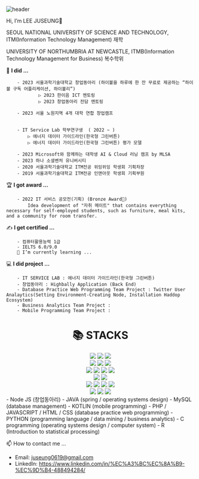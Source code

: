 ![header](https://capsule-render.vercel.app/api?type=wave&color=auto&height=300&section=header&text=LEE%20JUSEUNG&fontSize=90)

Hi, I’m LEE JUSEUNG👋

SEOUL NATIONAL UNIVERSITY OF SCIENCE AND TECHNOLOGY, ITM(Information Technology Management) 재학

UNIVERSITY OF NORTHUMBRIA AT NEWCASTLE, ITMB(Information Technology Management for Business) 복수학위


📔 **I did ...**

        - 2023 서울과학기술대학교 창업동아리 (하이볼을 하루에 한 잔 무료로 제공하는 “하이볼 구독 어플리케이션, 하이볼리”)  
                ▷ 2023 한이음 ICT 멘토링  
                ▷ 2023 창업동아리 전담 멘토링  

        - 2023 서울 노원지역 4개 대학 연합 창업캠프

  
        - IT Service Lab 학부연구생  ( 2022 ~ )  
            ▷ 에너지 데이터 가이드라인(한국형 그린버튼)
            ▷ 에너지 데이터 가이드라인(한국형 그린버튼) 평가 모델

        - 2023 Microsoft와 함께하는 대학생 AI & Cloud 러닝 캠프 by MLSA
        - 2023 하나 소셜벤처 유니버시티
        - 2020 서울과학기술대학교 ITM전공 위잉위잉 학생회 기획차장
        - 2019 서울과학기술대학교 ITM전공 인앤아웃 학생회 기획부원


🏆 **I got award ...**

        - 2022 IT 서비스 공모전(기획) (Bronze Award🥉)  
            Idea development of "자취 메이트" that contains everything necessary for self-employed students, such as furniture, meal kits, and a community for room transfer.
    


✍ **I get certified ...**


        - 컴퓨터활용능력 1급
        - IELTS 6.0/9.0
        🌱 I’m currently learning ...


💻 **I did project ...**

        - IT SERVICE LAB : 에너지 데이터 가이드라인(한국형 그린버튼)  
        - 창업동아리 : Highbally Application (Back End)
        - Database Practice Web Programming Team Project : Twitter User Analaytics(Setting Environment-Creating Node, Installation Haddop Ecosystem)
        - Business Analytics Team Project :   
        - Mobile Programming Team Project :   

<div align=center><h1>📚 STACKS</h1></div>

<div align=center> 
  <img src="https://img.shields.io/badge/node.js-339933?style=for-the-badge&logo=Node.js&logoColor=white">
  <img src="https://img.shields.io/badge/express-000000?style=for-the-badge&logo=express&logoColor=white">
  <img src="https://img.shields.io/badge/mysql-4479A1?style=for-the-badge&logo=mysql&logoColor=white">
  <br>

  <img src="https://img.shields.io/badge/spring-6DB33F?style=for-the-badge&logo=spring&logoColor=white"> 
  <img src="https://img.shields.io/badge/java-007396?style=for-the-badge&logo=java&logoColor=white">
  <img src="https://img.shields.io/badge/h2%20database-1C6EA4?style=for-the-badge&logo=h2&logoColor=white">
  <br>
  
  <img src="https://img.shields.io/badge/html5-E34F26?style=for-the-badge&logo=html5&logoColor=white"> 
  <img src="https://img.shields.io/badge/css-1572B6?style=for-the-badge&logo=css3&logoColor=white"> 
  <img src="https://img.shields.io/badge/javascript-F7DF1E?style=for-the-badge&logo=javascript&logoColor=black"> 
  <img src="https://img.shields.io/badge/php-777BB4?style=for-the-badge&logo=php&logoColor=white">
  <br>
  
  <img src="https://img.shields.io/badge/kotlin-0095D5?style=for-the-badge&logo=kotlin&logoColor=white">
  <img src="https://img.shields.io/badge/firebase-FFCA28?style=for-the-badge&logo=firebase&logoColor=white">
  <br>
  
  <img src="https://img.shields.io/badge/google_cloud-<white>?style=for-the-badge&logo=google-cloud&logoColor=white">
  <img src="https://img.shields.io/badge/naver%20cloud-03C75A?style=for-the-badge&logo=naver&logoColor=white">
  <img src="https://img.shields.io/badge/amazonaws-232F3E?style=for-the-badge&logo=amazonaws&logoColor=white"> 
  <img src="https://img.shields.io/badge/apache tomcat-F8DC75?style=for-the-badge&logo=apachetomcat&logoColor=white">
  <br>
    <img src="https://img.shields.io/badge/python-3776AB?style=for-the-badge&logo=python&logoColor=white"> 
  <img src="https://img.shields.io/badge/github-181717?style=for-the-badge&logo=github&logoColor=white">
  <img src="https://img.shields.io/badge/git-F05032?style=for-the-badge&logo=git&logoColor=white">
  <br>
</div>
- Node JS (창업동아리)
- JAVA (spring / operating systems design)
- MySQL (database management)
- KOTLIN (mobile programming)
- PHP / JAVASCRIPT / HTML / CSS (database practice web programming)
- PYTHON (programming language / data mining / business analytics)
- C programming (operating systems design / computer system)
- R (Introduction to statistical processing)



📫 How to contact me ...

- Email: juseung0619@gmail.com
- LinkedIn: https://www.linkedin.com/in/%EC%A3%BC%EC%8A%B9-%EC%9D%B4-488494284/
